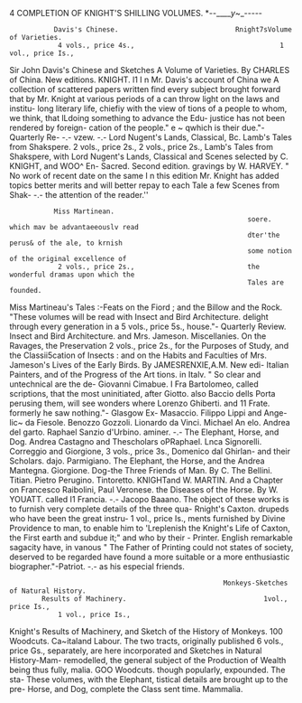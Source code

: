 4                    COMPLETION OF KNIGHT'S SHILLING VOLUMES.
*--_____y_~_-----




               Davis's Chinese.                             Rnight7sVolume of Varieties.
                4 vols., price 4s.,                                    1 vol., price Is.,
Sir John Davis's Chinese and Sketches                    A Volume of Varieties. By CHARLES
    of China. New editions.                               KNIGHT.
           l1 I n Mr. Davis's account of China we              A collection of scattered papers written
        find every subject brought forward that              by Mr. Knight at various periods of a
        can throw light on the laws and institu-             long literary life, chiefiy with the view of
        tions of a people to whom, we think, that            lLdoing something to advance the Edu-
        justice has not been rendered by foreign-            cation of the people."
        e ~ qwhich is their due."-Quarterly   Re-                             -.-
        vzew.
                      -.-
    Lord Nugent's Lands, Classical, Bc.
                                                             Lamb's Tales from Shakspere.
                                                                    2 vols., price 2s.,
             2 vols., price 2s.,                         Lamb's Tales from Shakspere, with
Lord Nugent's Lands, Classical and                         Scenes selected by C. KNIGHT, and WOO^ En-
    Sacred. Second edition.                                gravings by W. HARVEY.
          " No work of recent date on the same                   I n this edition Mr. Knight has added
        topics better merits and will better repay             to each Tale a few Scenes from Shak-
                       -.-
        the attention of the reader.''

               Miss Martinean.
                                                               soere. which mav be advantaeeouslv read
                                                               dter'the perus& of the ale, to krnish
                                                               some notion of the original excellence of
                2 vols., price 2s.,                            the wonderful dramas upon which the
                                                               Tales are founded.
Miss Martineau's Tales :-Feats                     on
    the Fiord ; and the Billow and the Rock.
           "These volumes will be read with                   Insect and Bird Architecture.
        delight through every generation in a                         5 vols., price 5s.,
        house."- Quarterly Review.
                                                         Insect and Bird Architecture. and
                 Mrs. Jameson.                             Miscellanies. On the Ravages, the Preservation
                 2 vols., price 2s.,                       for the Purposes of Study, and the Classii5cation
                                                           of Insects : and on the Habits and Faculties of
Mrs. Jameson's Lives of the Early                          Birds. By JAMESRENXIE,A.M. New edi-
    Italian Painters, and of the Progress of the Art       tions.
    in Italv.                                                     " So clear and untechnical are the de-
Giovanni Cimabue.          I Fra Bartolomeo, called             scriptions, that the most uninitiated, after
Giotto.                        also Baccio dells Porta          perusing them, will see wonders where
Lorenzo Ghiberti.              and 11 Frate.                    formerly he saw nothing."- Glasgow Ex-
Masaccio.
Filippo Lippi and Ange-
  lic~ da Fiesole.
Benozzo Gozzoli.
                             Lionardo da Vinci.
                             Michael An elo.
                             Andrea del garto.
                             Raphael Sanzio d'Urbino.
                                                                aminer.
                                                                              -.-
                                                             The Elephant, Horse, and Dog.
Andrea Castagno and          Thescholars oPRaphael.
  Lnca Signorelli.           Correggio and Giorgione,               3 vols., price 3s.,
Domenico dal Ghirlan-          and their Scholars.
  dajo.                      Parmigiano.                 The Elephant, the Horse, and the
Andrea Mantegna.             Giorgione.                    Dog-the    Three Friends of Man. By C.
The Bellini.                 Titian.
Pietro Perugino.             Tintoretto.                   KNIGHTand W. MARTIN. And a Chapter on
Francesco Raibolini,         Paul Veronese.                the Diseases of the Horse. By W. YOUATT.
  called I1 Francia.
                       -.-   Jacopo Baaano.
                                                                 The object of these works is to furnish
                                                               very complete details of the three qua-
               Rnight's Caxton.                                drupeds who have been the great instru-
                1 vol., price Is.,                             ments furnished by Divine Providence
                                                               to man, to enable him to 'Lreplenish the
Knight's Life of Caxton, the First                             earth and subdue it;" and who by their
      - Printer.
    English                                                    remarkable sagacity have, in vanous
          " The Father of Printing could not                   states of society, deserved to be regarded
       have found a more suitable or a more
       enthusiastic biographer."-Patriot.                                     -.-
                                                               as his especial friends.

                                                         Monkeys-Sketches of Natural History.
            Results of Machinery.                                  1vol., price Is.,
                1 vol., price Is.,
Knight's Results of Machinery, and                       Sketch of the History of Monkeys.
                                                           100 Woodcuts.
    Ca~italand Labour.
          The two tracts, originally published                         6 vols., price Gs.,
       separately, are here incorporated and             Sketches in Natural History-Mam-
       remodelled, the general subject of the
       Production of Wealth being thus fully,              malia. GOO Woodcuts.
       though popularly, expounded. The sta-                    These volumes, with the Elephant,
       tistical details are brought up to the pre-             Horse, and Dog, complete the Class
       sent time.                                              Mammalia.
